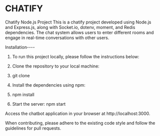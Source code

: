 # CHATIFY
Chatify Node.js Project
This is a chatify project developed using Node.js and Express.js, along with Socket.io, dotenv, moment, and Redis dependencies. The chat system allows users to enter different rooms and engage in real-time conversations with other users.


Installation----
1) To run this project locally, please follow the instructions below:

2) Clone the repository to your local machine:

3) git clone <repository-url>
4) Install the dependencies using npm:

5) npm install

6) Start the server: npm start

Access the chatbot application in your browser at http://localhost:3000.


When contributing, please adhere to the existing code style and follow the guidelines for pull requests.
